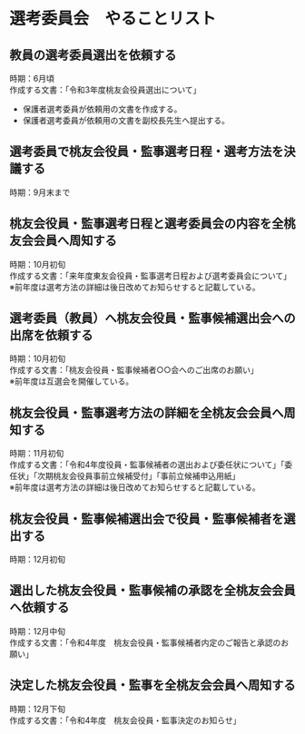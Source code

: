 # 選考委員会　やることリスト

## 教員の選考委員選出を依頼する
時期：6月頃  
作成する文書：「令和3年度桃友会役員選出について」
- 保護者選考委員が依頼用の文書を作成する。
- 保護者選考委員が依頼用の文書を副校長先生へ提出する。


## 選考委員で桃友会役員・監事選考日程・選考方法を決議する
時期：9月末まで  


## 桃友会役員・監事選考日程と選考委員会の内容を全桃友会会員へ周知する
時期：10月初旬  
作成する文書：「来年度東友会役員・監事選考日程および選考委員会について」  
※前年度は選考方法の詳細は後日改めてお知らせすると記載している。  


## 選考委員（教員）へ桃友会役員・監事候補選出会への出席を依頼する
時期：10月初旬  
作成する文書：「桃友会役員・監事候補者○○会へのご出席のお願い」  
※前年度は互選会を開催している。  


## 桃友会役員・監事選考方法の詳細を全桃友会会員へ周知する
時期：11月初旬  
作成する文書：「令和4年度役員・監事候補者の選出および委任状について」「委任状」「次期桃友会役員事前立候補受付」「事前立候補申込用紙」  
※前年度は選考方法の詳細は後日改めてお知らせすると記載している。 

## 桃友会役員・監事候補選出会で役員・監事候補者を選出する
時期：12月初旬  

## 選出した桃友会役員・監事候補の承認を全桃友会会員へ依頼する
時期：12月中旬  
作成する文書：「令和4年度　桃友会役員・監事候補者内定のご報告と承認のお願い」  


## 決定した桃友会役員・監事を全桃友会会員へ周知する
時期：12月下旬  
作成する文書：「令和4年度　桃友会役員・監事決定のお知らせ」  

